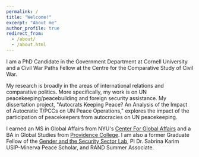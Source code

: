 ```yaml
---
permalink: /
title: "Welcome!"
excerpt: "About me"
author_profile: true
redirect_from: 
  - /about/
  - /about.html
---
```


I am a PhD Candidate in the Government Department at Cornell University and a Civil War Paths Fellow at the Centre for the Comparative Study of Civil War. 

My research is broadly in the areas of international relations and comparative politics. More specifically, my work is on UN peacekeeping/peacebuilding and foreign security assistance. My dissertation project, "Autocrats Keeping Peace? An Analysis of the Impact of Autocratic T/PCCs on UN Peace Operations," explores the impact of the participation of peacekeepers from autocracies on UN peacekeeping.

I earned an MS in Global Affairs from NYU's [Center For Global Affairs](https://www.sps.nyu.edu/homepage/academics/divisions-and-departments/center-for-global-affairs.html) and a BA in Global Studies from [Providence College](https://www.providence.edu/). I am also a former Graduate Fellow of the [Gender and the Security Sector Lab](https://www.sabrinamkarim.com/gsslab), PI Dr. Sabrina Karim USIP-Minerva Peace Scholar, and RAND Summer Associate. 